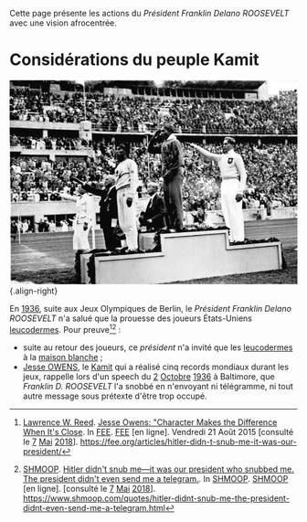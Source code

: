 <!-- TITLE: Franklin Delano ROOSEVELT -->
<!-- SUBTITLE: Présentation du président des États-Unis d'Amérique : Franklin Delano ROOSEVELT -->

Cette page présente les actions du *Président Franklin Delano ROOSEVELT* avec une vision afrocentrée.

# Considérations du peuple Kamit
![Bundesarchiv Bild 183 G 00630 Sommerolympiade Siegerehrung Weitsprung](/uploads/personnalite/bundesarchiv-bild-183-g-00630-sommerolympiade-siegerehrung-weitsprung.jpg "Jesse OWENS sur la première place du podium"){.align-right}

En [1936](/histoire/date/calendrier-gregorien/par-annee/1936), suite aux Jeux Olympiques de Berlin, le *Président Franklin Delano ROOSEVELT* n'a salué que la prouesse des joueurs États-Uniens [leucodermes](). Pour preuve[^3][^4] :
* suite au retour des joueurs, ce *président* n'a invité que les [leucodermes]() à la [maison blanche]() ;
* [Jesse OWENS](/personnalite/homme/sportif/athlete/tarama/nord/etats-unis/jesse-owens), le [Kamit]() qui a réalisé cinq records mondiaux durant les jeux, rappelle lors d'un speech du [2](/histoire/date/calendrier-gregorien/par-jour/02) [Octobre](/histoire/date/calendrier-gregorien/par-mois/octobre) [1936](/histoire/date/calendrier-gregorien/par-annee/1936) à Baltimore, que *Franklin D. ROOSEVELT* l'a snobbé en n'envoyant ni télégramme, ni tout autre message sous prétexte d'être trop occupé.


[^3]: [Lawrence W. Reed](https://fee.org/people/lawrence-w-reed/). [Jesse Owens: "Character Makes the Difference When It's Close](https://fee.org/articles/hitler-didn-t-snub-me-it-was-our-president/). In [FEE](https://fee.org). [FEE](https://fee.org) [en ligne]. Vendredi 21 Août 2015 [consulté le [7](/histoire/date/calendrier-gregorien/par-jour/7) [Mai](/histoire/date/calendrier-gregorien/par-mois/mai) [2018](/histoire/date/calendrier-gregorien/par-annee/2018)]. https://fee.org/articles/hitler-didn-t-snub-me-it-was-our-president/
[^4]: [SHMOOP](https://www.shmoop.com). [Hitler didn't snub me—it was our president who snubbed me. The president didn't even send me a telegram.](https://www.shmoop.com/quotes/hitler-didnt-snub-me-the-president-didnt-even-send-me-a-telegram.html). In [SHMOOP](https://www.shmoop.com). [SHMOOP](https://www.shmoop.com) [en ligne]. [consulté le [7](/histoire/date/calendrier-gregorien/par-jour/7) [Mai](/histoire/date/calendrier-gregorien/par-mois/mai) [2018](/histoire/date/calendrier-gregorien/par-annee/2018)]. https://www.shmoop.com/quotes/hitler-didnt-snub-me-the-president-didnt-even-send-me-a-telegram.html